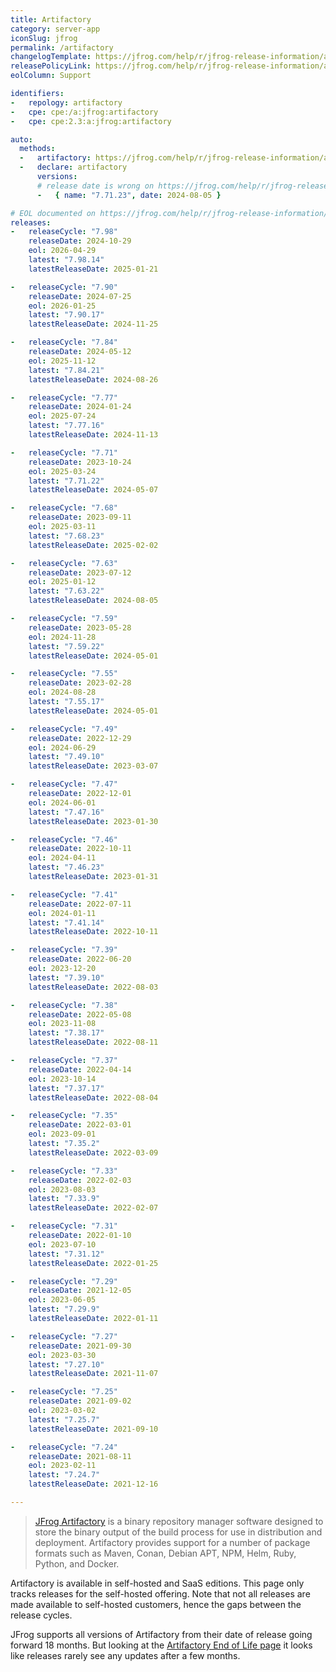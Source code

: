 ```yaml
---
title: Artifactory
category: server-app
iconSlug: jfrog
permalink: /artifactory
changelogTemplate: https://jfrog.com/help/r/jfrog-release-information/artifactory-__RELEASE_CYCLE__
releasePolicyLink: https://jfrog.com/help/r/jfrog-release-information/artifactory-end-of-life
eolColumn: Support

identifiers:
-   repology: artifactory
-   cpe: cpe:/a:jfrog:artifactory
-   cpe: cpe:2.3:a:jfrog:artifactory

auto:
  methods:
  -   artifactory: https://jfrog.com/help/r/jfrog-release-information/artifactory-end-of-life
  -   declare: artifactory
      versions:
      # release date is wrong on https://jfrog.com/help/r/jfrog-release-information/artifactory-end-of-life.
      -   { name: "7.71.23", date: 2024-08-05 }

# EOL documented on https://jfrog.com/help/r/jfrog-release-information/artifactory-end-of-life.
releases:
-   releaseCycle: "7.98"
    releaseDate: 2024-10-29
    eol: 2026-04-29
    latest: "7.98.14"
    latestReleaseDate: 2025-01-21

-   releaseCycle: "7.90"
    releaseDate: 2024-07-25
    eol: 2026-01-25
    latest: "7.90.17"
    latestReleaseDate: 2024-11-25

-   releaseCycle: "7.84"
    releaseDate: 2024-05-12
    eol: 2025-11-12
    latest: "7.84.21"
    latestReleaseDate: 2024-08-26

-   releaseCycle: "7.77"
    releaseDate: 2024-01-24
    eol: 2025-07-24
    latest: "7.77.16"
    latestReleaseDate: 2024-11-13

-   releaseCycle: "7.71"
    releaseDate: 2023-10-24
    eol: 2025-03-24
    latest: "7.71.22"
    latestReleaseDate: 2024-05-07

-   releaseCycle: "7.68"
    releaseDate: 2023-09-11
    eol: 2025-03-11
    latest: "7.68.23"
    latestReleaseDate: 2025-02-02

-   releaseCycle: "7.63"
    releaseDate: 2023-07-12
    eol: 2025-01-12
    latest: "7.63.22"
    latestReleaseDate: 2024-08-05

-   releaseCycle: "7.59"
    releaseDate: 2023-05-28
    eol: 2024-11-28
    latest: "7.59.22"
    latestReleaseDate: 2024-05-01

-   releaseCycle: "7.55"
    releaseDate: 2023-02-28
    eol: 2024-08-28
    latest: "7.55.17"
    latestReleaseDate: 2024-05-01

-   releaseCycle: "7.49"
    releaseDate: 2022-12-29
    eol: 2024-06-29
    latest: "7.49.10"
    latestReleaseDate: 2023-03-07

-   releaseCycle: "7.47"
    releaseDate: 2022-12-01
    eol: 2024-06-01
    latest: "7.47.16"
    latestReleaseDate: 2023-01-30

-   releaseCycle: "7.46"
    releaseDate: 2022-10-11
    eol: 2024-04-11
    latest: "7.46.23"
    latestReleaseDate: 2023-01-31

-   releaseCycle: "7.41"
    releaseDate: 2022-07-11
    eol: 2024-01-11
    latest: "7.41.14"
    latestReleaseDate: 2022-10-11

-   releaseCycle: "7.39"
    releaseDate: 2022-06-20
    eol: 2023-12-20
    latest: "7.39.10"
    latestReleaseDate: 2022-08-03

-   releaseCycle: "7.38"
    releaseDate: 2022-05-08
    eol: 2023-11-08
    latest: "7.38.17"
    latestReleaseDate: 2022-08-11

-   releaseCycle: "7.37"
    releaseDate: 2022-04-14
    eol: 2023-10-14
    latest: "7.37.17"
    latestReleaseDate: 2022-08-04

-   releaseCycle: "7.35"
    releaseDate: 2022-03-01
    eol: 2023-09-01
    latest: "7.35.2"
    latestReleaseDate: 2022-03-09

-   releaseCycle: "7.33"
    releaseDate: 2022-02-03
    eol: 2023-08-03
    latest: "7.33.9"
    latestReleaseDate: 2022-02-07

-   releaseCycle: "7.31"
    releaseDate: 2022-01-10
    eol: 2023-07-10
    latest: "7.31.12"
    latestReleaseDate: 2022-01-25

-   releaseCycle: "7.29"
    releaseDate: 2021-12-05
    eol: 2023-06-05
    latest: "7.29.9"
    latestReleaseDate: 2022-01-11

-   releaseCycle: "7.27"
    releaseDate: 2021-09-30
    eol: 2023-03-30
    latest: "7.27.10"
    latestReleaseDate: 2021-11-07

-   releaseCycle: "7.25"
    releaseDate: 2021-09-02
    eol: 2023-03-02
    latest: "7.25.7"
    latestReleaseDate: 2021-09-10

-   releaseCycle: "7.24"
    releaseDate: 2021-08-11
    eol: 2023-02-11
    latest: "7.24.7"
    latestReleaseDate: 2021-12-16

---
```


> [JFrog Artifactory](https://jfrog.com/artifactory/) is a binary repository manager software
> designed to store the binary output of the build process for use in distribution and deployment.
> Artifactory provides support for a number of package formats such as Maven, Conan, Debian APT,
> NPM, Helm, Ruby, Python, and Docker.

Artifactory is available in self-hosted and SaaS editions. This page only tracks releases for the
self-hosted offering. Note that not all releases are made available to self-hosted customers, hence
the gaps between the release cycles.

JFrog supports all versions of Artifactory from their date of release going forward 18 months. But
looking at the [Artifactory End of Life page](https://jfrog.com/help/r/jfrog-release-information/artifactory-end-of-life)
it looks like releases rarely see any updates after a few months.
